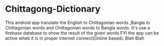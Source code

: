 # Chittagong-Dictionary
This android app translate the English to Chittagonian words ,Bangla to Chittagonian words and Chittagonian words to Bangla words. It's use a firebase database to show the result of the given words.FYI the app can be active wheb it is in proper internet connect(Online based). Blah Blah
